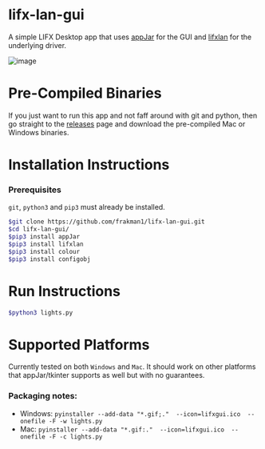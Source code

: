 # lifx-lan-gui
A simple LIFX Desktop app that uses [appJar](https://github.com/jarvisteach/appJar) for the GUI and [lifxlan](https://github.com/mclarkk/lifxlan) for the underlying driver.

![image](https://user-images.githubusercontent.com/5826484/36358189-e43de388-14d7-11e8-99c8-dca0ee02d76d.png)

# Pre-Compiled Binaries

If you just want to run this app and not faff around with git and python, then go straight to the [releases](https://github.com/frakman1/lifx-lan-gui/releases) page and download the pre-compiled Mac or Windows binaries. 

# Installation Instructions
### Prerequisites

`git`, `python3` and `pip3` must already be installed.
```bash
$git clone https://github.com/frakman1/lifx-lan-gui.git
$cd lifx-lan-gui/
$pip3 install appJar
$pip3 install lifxlan
$pip3 install colour
$pip3 install configobj
```
# Run Instructions
```bash
$python3 lights.py
```

# Supported Platforms

Currently tested on both `Windows` and `Mac`. It should work on other platforms that appJar/tkinter supports as well but with no guarantees.


### Packaging notes:
- Windows:
`pyinstaller --add-data "*.gif;."  --icon=lifxgui.ico  --onefile -F -w lights.py`
- Mac:
`pyinstaller --add-data "*.gif:."  --icon=lifxgui.ico  --onefile -F -c lights.py`
